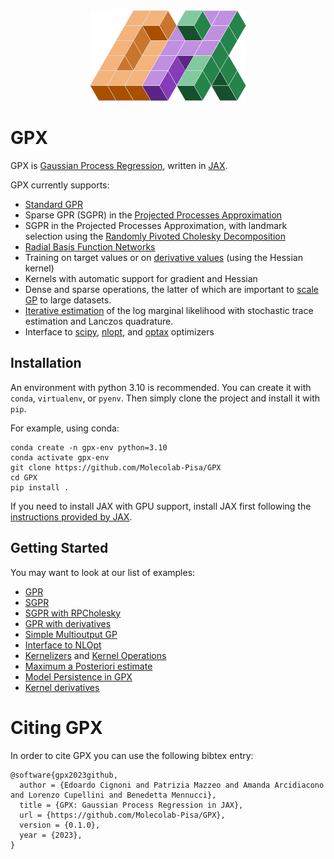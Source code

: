 <div align="center">
<img src="images/GPX_logo.png" alt="logo"></img>
</div>

# GPX

GPX is [Gaussian Process Regression](https://gaussianprocess.org/gpml/chapters/RW.pdf), written in [JAX](https://github.com/google/jax).

GPX currently supports:

* [Standard GPR](https://gaussianprocess.org/gpml/chapters/RW.pdf#page=25)
* Sparse GPR (SGPR) in the [Projected Processes Approximation](https://gaussianprocess.org/gpml/chapters/RW.pdf#page=196)
* SGPR in the Projected Processes Approximation, with landmark selection using the [Randomly Pivoted Cholesky Decomposition](https://arxiv.org/abs/2207.06503)
* [Radial Basis Function Networks](https://en.wikipedia.org/wiki/Radial_basis_function_network)
* Training on target values or on [derivative values](https://gaussianprocess.org/gpml/chapters/RW.pdf#page=209) (using the Hessian kernel)
* Kernels with automatic support for gradient and Hessian
* Dense and sparse operations, the latter of which are important to [scale GP](https://proceedings.neurips.cc/paper_files/paper/2019/file/01ce84968c6969bdd5d51c5eeaa3946a-Paper.pdf) to large datasets.
* [Iterative estimation](https://epubs.siam.org/doi/pdf/10.1137/16M1104974) of the log marginal likelihood with stochastic trace estimation and Lanczos quadrature.
* Interface to [scipy](https://scipy.org/), [nlopt](https://nlopt.readthedocs.io/en/latest/), and [optax](https://github.com/google-deepmind/optax) optimizers


## Installation

An environment with python 3.10 is recommended. You can create it with `conda`, `virtualenv`, or `pyenv`.
Then simply clone the project and install it with `pip`.

For example, using conda:

```shell
conda create -n gpx-env python=3.10
conda activate gpx-env
git clone https://github.com/Molecolab-Pisa/GPX
cd GPX
pip install .
```

If you need to install JAX with GPU support, install JAX first following the [instructions provided by JAX](https://jax.readthedocs.io/en/latest/installation.html#nvidia-gpu).


## Getting Started

You may want to look at our list of examples:

* [GPR](./examples/gpr.ipynb)
* [SGPR](./examples/sgpr.ipynb)
* [SGPR with RPCholesky](./examples/sgpr_with_rpcholesky.ipynb)
* [GPR with derivatives](./examples/gpr_with_derivatives_only.ipynb)
* [Simple Multioutput GP](./examples/multioutput.ipynb)
* [Interface to NLOpt](./examples/nlopt_optimizers.ipynb)
* [Kernelizers](./examples/kernelizers.ipynb) and [Kernel Operations](./examples/kernel_operations.ipynb)
* [Maximum a Posteriori estimate](./examples/map_estimate.ipynb)
* [Model Persistence in GPX](./examples/model_persistence.ipynb)
* [Kernel derivatives](./examples/derivatives_solak.ipynb)

# Citing GPX

In order to cite GPX you can use the following bibtex entry:

```
@software{gpx2023github,
  author = {Edoardo Cignoni and Patrizia Mazzeo and Amanda Arcidiacono and Lorenzo Cupellini and Benedetta Mennucci},
  title = {GPX: Gaussian Process Regression in JAX},
  url = {https://github.com/Molecolab-Pisa/GPX},
  version = {0.1.0},
  year = {2023},
}
```
